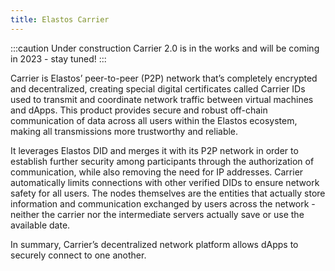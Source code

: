 ```yaml
---
title: Elastos Carrier
---
```


:::caution Under construction
Carrier 2.0 is in the works and will be coming in 2023 - stay tuned!
:::

Carrier is Elastos’ peer-to-peer (P2P) network that’s completely encrypted and decentralized, creating special digital certificates called Carrier IDs used to transmit and coordinate network traffic between virtual machines and dApps. This product provides secure and robust off-chain communication of data across all users within the Elastos ecosystem, making all transmissions more trustworthy and reliable.

It leverages Elastos DID and merges it with its P2P network in order to establish further security among participants through the authorization of communication, while also removing the need for IP addresses. Carrier automatically limits connections with other verified DIDs to ensure network safety for all users.
The nodes themselves are the entities that actually store information and communication exchanged by users across the network - neither the carrier nor the intermediate servers actually save or use the available date.

In summary, Carrier’s decentralized network platform allows dApps to securely connect to one another.
